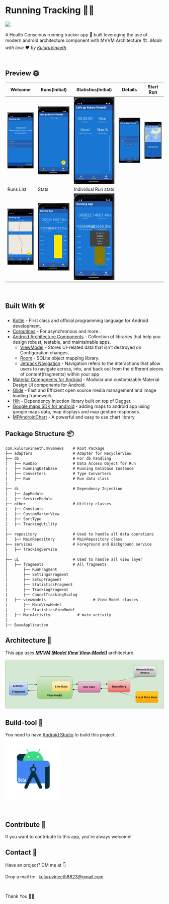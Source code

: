 # Running Tracking 🏃‍♂️
![](https://img.shields.io/badge/RunningTracking-android-green)

A Health Conscious running tracker app 📱 built leveraging the use of modern android architecture component with MVVM Architecture 🏗. *Made with love ❤️ by [KuluruVineeth](https://github.com/kuluruvineeth)*

<br />

## Preview 🌞
Welcome | Runs(Initial) | Statistics(Initial) | Details | Start Run 
--- | --- | --- |--- |--- 
![](https://github.com/kuluruvineeth/RunningTracker/blob/master/screenshots/img_3.png) | ![](https://github.com/kuluruvineeth/RunningTracker/blob/master/screenshots/img_5.png) | ![](https://github.com/kuluruvineeth/RunningTracker/blob/master/screenshots/img_6.png) | ![](https://github.com/kuluruvineeth/RunningTracker/blob/master/screenshots/img_7.png) | ![](https://github.com/kuluruvineeth/RunningTracker/blob/master/screenshots/img_8.png)
Runs List | Stats | Individual Run stats |  |  
![](https://github.com/kuluruvineeth/RunningTracker/blob/master/screenshots/img_1.png) | ![](https://github.com/kuluruvineeth/RunningTracker/blob/master/screenshots/img_11.png) | ![](https://github.com/kuluruvineeth/RunningTracker/blob/master/screenshots/img_12.png)

<br />

## Built With 🛠
- [Kotlin](https://kotlinlang.org/) - First class and official programming language for Android development.
- [Coroutines](https://kotlinlang.org/docs/reference/coroutines-overview.html) - For asynchronous and more..
- [Android Architecture Components](https://developer.android.com/topic/libraries/architecture) - Collection of libraries that help you design robust, testable, and maintainable apps.
  - [ViewModel](https://developer.android.com/topic/libraries/architecture/viewmodel) - Stores UI-related data that isn't destroyed on Configuration changes.
  - [Room](https://developer.android.com/topic/libraries/architecture/room) - SQLite object mapping library.
  - [Jetpack Navigation](https://developer.android.com/guide/navigation) - Navigation refers to the interactions that allow users to navigate across, into, and back out from the different pieces of content(fragments) within your app
- [Material Components for Android](https://github.com/material-components/material-components-android) - Modular and customizable Material Design UI components for Android.
- [Glide](https://github.com/bumptech/glide) - Fast and Efficient open source media management and image loading framework.
- [Hilt](https://developer.android.com/training/dependency-injection/hilt-android) - Dependency Injection library built on top of Dagger.
- [Google maps SDK for android](https://developers.google.com/maps/documentation/android-sdk/overview) - adding maps to android app using google maps data, map displays and map gesture responses.
- [MPAndroidChart](https://github.com/PhilJay/MPAndroidChart) - A powerful and easy to use chart library

## Package Structure 📦

    com.kuluruvineeth.mvvmnews    # Root Package
    ├── adapters                  # Adapter for RecyclerView 
    ├── db                        # For db handling
    |   ├── RunDao                # Data Access Object for Run
    |   ├── RunningDatabase       # Running Database Instance
    |   ├── Converters            # Type Converters
    |   ├── Run                   # Run data class
    |
    ├── di                        # Dependency Injection
    │   ├── AppModule              
    │   ├── ServiceModule          
    ├── other                     # Utility classes
    │   ├── Constants             
    │   ├── CustomMarkerView         
    │   ├── SortType
    |   ├── TrackingUtility
    |
    ├── repository                # Used to handle all data operations
    │   ├── MainRepository        # MainRepository class
    ├── services                  # Foreground and Background service 
    |   ├── TrackingService
    |
    ├── ui                        # Used to handle all view layer
    │   ├── fragments             # All fragments
    │       ├── RunFragment            
    │       ├── SettingsFragment      
    │       ├── SetupFragment
    |       ├── StatisticsFragment
    |       ├── TrackingFragment
    |       ├── CancelTrackingDialog
    |   ├── viewmodels                     # View Model classes
    │       ├── MainViewModel             
    │       ├── StatisticsViewModel  
    │   ├── MainActivity            # main activity
    |
    |── BaseApplication 


## Architecture 🗼
This app uses [***MVVM (Model View View-Model)***](https://developer.android.com/jetpack/docs/guide#recommended-app-arch) architecture.

![](https://github.com/kuluruvineeth/MVVMNews/blob/master/screenshots/architecture.png)

## Build-tool 🧰
You need to have [Android Studio](https://developer.android.com/studio/preview) to build this project.
<br>
<img src="https://github.com/kuluruvineeth/MVVMNews/blob/master/screenshots/android.png" height="200" alt="android-studio"/>

<br>

## Contribute 🤝
If you want to contribute to this app, you're always welcome!

## Contact 📩
Have an project? DM me at 👇

Drop a mail to:- kuluruvineeth8623@gmail.com

<br>

Thank You 🙏👏



